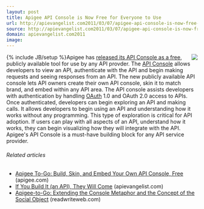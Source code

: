 ```yaml
---
layout: post
title: Apigee API Console is Now Free for Everyone to Use
url: http://apievangelist.com2011/03/07/apigee-api-console-is-now-free-for-everyone-to-use/
source: http://apievangelist.com2011/03/07/apigee-api-console-is-now-free-for-everyone-to-use/
domain: apievangelist.com2011
image: 
---
```

{% include JB/setup %}<img src="http://apigee.com/about/img/create_console_screen.png"  align="right" />Apigee has <a title="API Console Release" href="http://blog.apigee.com/detail/apigee_to_go/">released its API Console as a free</a>, publicly available tool for use by any API provder.
The <a title="API Console" href="http://apigee.com/about/products_togo.html">API Console</a> allows developers to view an API, authenticate with the API and begin making requests and seeing responses from an API.
The new publicly available API console lets API owners create their own API console, skin it to match brand, and embed within any API area.
The API console assists developers with authentication by handling <a class="zem_slink" title="OAuth" rel="homepage" href="http://oauth.net">OAuth</a> 1.0 and OAuth 2.0 access to APIs.
Once authenticated, developers can begin exploring an API and making calls. It allows developers to begin using an API and understanding how it works without any programming.
This type of exploration is critical for API adoption. If users can play with all aspects of an API, understand how it works, they can begin visualizing how they will integrate with the API.
Apigee's API Console is a must-have building block for any API service provider.
<h6 class="zemanta-related-title c2">
     Related articles
</h6>
<ul class="zemanta-article-ul">
     <li class="zemanta-article-ul-li">
          <a href="http://blog.apigee.com/detail/apigee_to_go/">Apigee To-Go: Build, Skin, and Embed Your Own API Console, Free</a> (apigee.com)
     </li>
     <li class="zemanta-article-ul-li">
          <a href="http://blog.apievangelist.com/2011/02/28/if-you-build-it-they-will-come/">If You Build It (an API), They Will Come</a> (apievangelist.com)
     </li>
     <li class="zemanta-article-ul-li">
          <a href="http://www.readwriteweb.com/cloud/2011/03/apigee-to-go-embedded-into-sou.php">Apigee-to-Go: Extending the Console Metaphor and the Concept of the Social Object</a> (readwriteweb.com)
     </li>
</ul>
